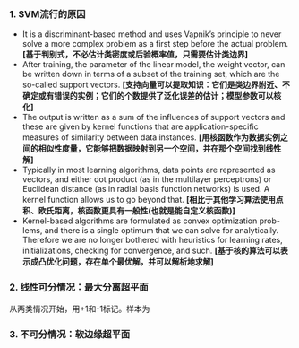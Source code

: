 ### 1. SVM流行的原因
* It is a discriminant-based method and uses Vapnik’s principle to never solve a more complex problem as a first step before the actual problem. **[基于判别式，不必估计类密度或后验概率值，只需要估计类边界]**
* After training, the parameter of the linear model, the weight vector, can be written down in terms of a subset of the training set, which are the so-called support vectors. **[支持向量可以提取知识：它们是类边界附近、不确定或有错误的实例；它们的个数提供了泛化误差的估计；模型参数可以核化]**
* The output is written as a sum of the influences of support vectors and these are given by kernel functions that are application-specific measures of similarity between data instances. **[用核函数作为数据实例之间的相似性度量，它能够把数据映射到另一个空间，并在那个空间找到线性解]**
* Typically in most learning algorithms, data points are represented as vectors, and either dot product (as in the multilayer perceptrons) or Euclidean distance (as in radial basis function networks) is used. A kernel function allows us to go beyond that. **[相比于其他学习算法使用点积、欧氏距离，核函数更具有一般性(也就是能自定义核函数)]**
* Kernel-based algorithms are formulated as convex optimization prob- lems, and there is a single optimum that we can solve for analytically. Therefore we are no longer bothered with heuristics for learning rates, initializations, checking for convergence, and such. **[基于核的算法可以表示成凸优化问题，存在单个最优解，并可以解析地求解]**

### 2. 线性可分情况：最大分离超平面

   从两类情况开始，用+1和-1标记。样本为

### 3. 不可分情况：软边缘超平面